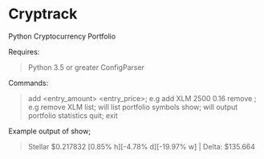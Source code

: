 # Cryptrack
Python Cryptocurrency Portfolio

Requires:
> Python 3.5 or greater
> ConfigParser

Commands:
> add <symbol> <entry_amount> <entry_price>; e.g add XLM 2500 0.16 
> remove <symbol>; e.g remove XLM 
> list; will list portfolio symbols 
> show; will output portfolio statistics 
> quit; exit

Example output of show;
> Stellar $0.217832 [0.85% h][-4.78% d][-19.97% w] | Delta: $135.664
